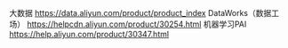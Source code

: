 大数据 https://data.aliyun.com/product/product_index
DataWorks（数据工场） https://helpcdn.aliyun.com/product/30254.html
机器学习PAI https://help.aliyun.com/product/30347.html
